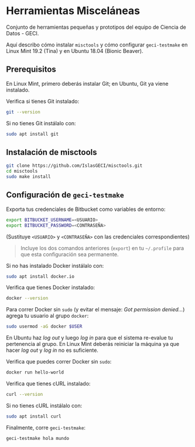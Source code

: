# Herramientas Misceláneas

Conjunto de herramientas pequeñas y prototipos del equipo de Ciencia de Datos - GECI.

Aquí describo cómo instalar `misctools` y cómo configurar `geci-testmake` en Linux Mint 19.2 (Tina) y en Ubuntu 18.04 (Bionic Beaver).

## Prerequisitos

En Linux Mint, primero deberás instalar Git; en Ubuntu, Git ya viene instalado.

Verifica si tienes Git instalado:

```bash
git --version
```

Si no tienes Git instálalo con:

```bash
sudo apt install git
```

## Instalación de misctools

```bash
git clone https://github.com/IslasGECI/misctools.git
cd misctools
sudo make install
```

## Configuración de `geci-testmake`

Exporta tus credenciales de Bitbucket como variables de entorno:

```bash
export BITBUCKET_USERNAME=<USUARIO>
export BITBUCKET_PASSWORD=<CONTRASEÑA>
```

(Sustituye `<USUARIO>` y `<CONTRASEÑA>` con las credenciales correspondientes)

> Incluye los dos comandos anteriores (`export`) en tu `~/.profile` para que esta configuración sea permanente.

Si no has instalado Docker instálalo con:

```bash
sudo apt install docker.io
```

Verifica que tienes Docker instalado:

```bash
docker --version
```

Para correr Docker sin `sudo` (y evitar el mensaje: _Got permission denied..._) agrega tu usuario al grupo `docker`:

```bash
sudo usermod -aG docker $USER
```

En Ubuntu haz _log out_ y luego _log in_ para que el sistema re-evalue tu pertenencia al grupo. En Linux Mint deberás reiniciar la máquina ya que hacer _log out_ y _log in_ no es suficiente.

Verifica que puedes correr Docker sin `sudo`:

```bash
docker run hello-world
```

Verifica que tienes cURL instalado:

```bash
curl --version
```

Si no tienes cURL instálalo con:

```bash
sudo apt install curl
```

Finalmente, corre `geci-testmake`:

```bash
geci-testmake hola mundo
```
